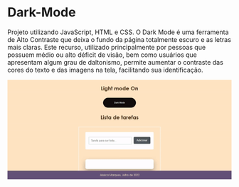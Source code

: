 # Dark-Mode

<p> 
Projeto utilizando JavaScript, HTML e CSS. 
O Dark Mode é uma ferramenta de Alto Contraste  que deixa o fundo da página totalmente escuro e as letras mais claras. Este recurso, utilizado principalmente por pessoas que possuem médio ou alto déficit de visão, bem como usuários que apresentam algum grau de daltonismo, permite aumentar o contraste das cores do texto e das imagens na tela, facilitando sua identificação.
</p>

<p align="Center">
<img src="Gif.gif">
</p>
